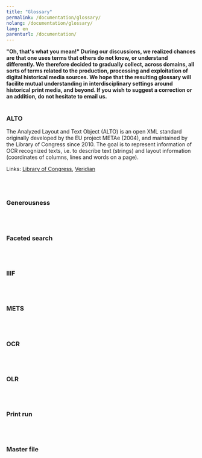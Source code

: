 ```yaml
---
title: "Glossary"
permalink: /documentation/glossary/
nolang: /documentation/glossary/
lang: en
parenturl: /documentation/
---
```


**"Oh, that's what you mean!" During our discussions, we realized chances are that one uses terms that others do not know, or understand differently. We therefore decided to gradually collect, across domains, all sorts of terms related to the production, processing and exploitation of digital historical media sources. We hope that the resulting glossary will facilite mutual understanding in interdisciplinary settings around historical print media, and beyond. If you wish to suggest a correction or an addition, do not hesitate to email us.**
<br><br>

### ALTO

The Analyzed Layout and Text Object (ALTO) is an open XML standard originally developed by the EU project METAe (2004), and maintained by the Library of Congress since 2010. The goal is to represent information of OCR recognized texts, i.e. to describe text (strings) and layout information (coordinates of columns, lines and words on a page).

Links: [Library of Congress](http://www.loc.gov/standards/alto/), [Veridian](http://www.veridiansoftware.com/knowledge-base/alto-information-sheet/)


<br><br>

### Generousness

<br><br>

### Faceted search

<br><br>

### IIIF

<br><br>

### METS

<br><br>

### OCR

<br><br>

### OLR

<br><br>

### Print run

<br><br>

### Master file

<br><br>


